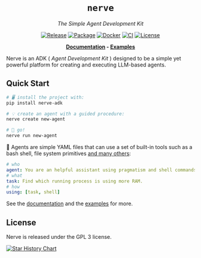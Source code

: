 <div align="center">

# `nerve`

<i>The Simple Agent Development Kit</i>

[![Release](https://img.shields.io/github/release/evilsocket/nerve.svg?style=flat-square)](https://github.com/evilsocket/nerve/releases/latest)
[![Package](https://img.shields.io/pypi/v/nerve-adk.svg)](https://pypi.org/project/nerve-adk)
[![Docker](https://img.shields.io/docker/v/evilsocket/nerve?logo=docker)](https://hub.docker.com/r/evilsocket/nerve)
[![CI](https://img.shields.io/github/actions/workflow/status/evilsocket/nerve/ci.yml)](https://github.com/evilsocket/nerve/actions/workflows/ci.yml)
[![License](https://img.shields.io/badge/license-GPL3-brightgreen.svg?style=flat-square)](https://github.com/evilsocket/nerve/blob/master/LICENSE.md)

**[Documentation](https://github.com/evilsocket/nerve/blob/main/docs/index.md) - [Examples](https://github.com/evilsocket/nerve/blob/main/examples)**

</div>

Nerve is an ADK ( _Agent Development Kit_ ) designed to be a simple yet powerful platform for creating and executing LLM-based agents.

## Quick Start

```bash
# 🖥️ install the project with:
pip install nerve-adk

# 💡 create an agent with a guided procedure:
nerve create new-agent

# 🚀 go!
nerve run new-agent
```

🤖 Agents are simple YAML files that can use a set of built-in tools such as a bash shell, file system primitives [and many others](https://github.com/evilsocket/nerve/blob/main/docs/namespaces.md):

```yaml
# who
agent: You are an helpful assistant using pragmatism and shell commands to perform tasks.
# what
task: Find which running process is using more RAM.
# how
using: [task, shell]
```

See the [documentation](https://github.com/evilsocket/nerve/blob/main/docs/index.md) and the [examples](https://github.com/evilsocket/nerve/tree/main/examples) for more.

## License

Nerve is released under the GPL 3 license.

[![Star History Chart](https://api.star-history.com/svg?repos=evilsocket/nerve&type=Date)](https://star-history.com/#evilsocket/nerve&Date)